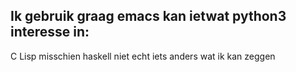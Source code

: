 Ik gebruik graag emacs
kan ietwat
python3
interesse in:
-------
C
Lisp
misschien haskell
niet echt iets anders wat ik kan zeggen 
